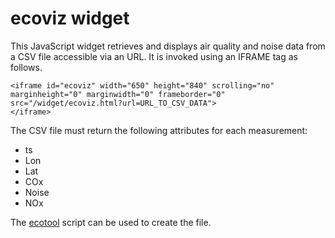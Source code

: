# ecoviz widget

This JavaScript widget retrieves and displays air quality and noise data from a CSV file accessible via an URL. It is invoked using an IFRAME tag as follows.

```
<iframe id="ecoviz" width="650" height="840" scrolling="no" marginheight="0" marginwidth="0" frameborder="0" src="/widget/ecoviz.html?url=URL_TO_CSV_DATA">
</iframe>
```

The CSV file must return the following attributes for each measurement:

* ts
* Lon
* Lat
* COx
* Noise
* NOx

The [ecotool](https://github.com/jdevoo/ecotool) script can be used to create the file.
